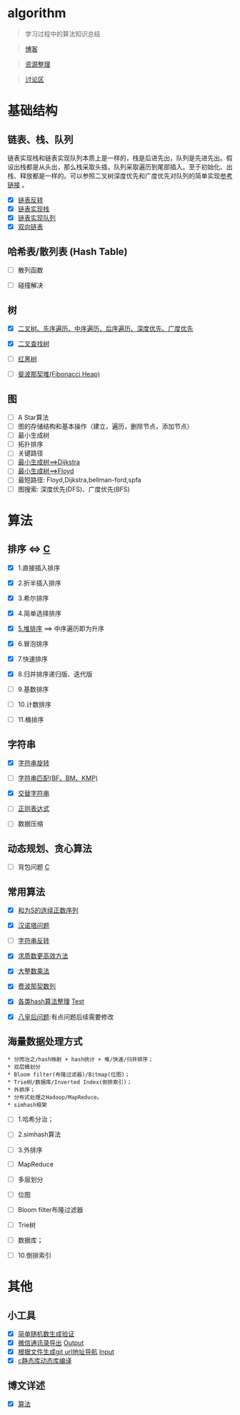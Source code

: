 # algorithm

> 学习过程中的算法知识总结

> [博客](https://blog.linkzw.com) 

> [资源整理](source.md)

> [讨论区](https://github.com/wenruo95/algorithm/issues/1)


# 基础结构

## 链表、栈、队列
	
链表实现栈和链表实现队列本质上是一样的，栈是后进先出，队列是先进先出。假设出栈都是从头出，那么栈采取头插，队列采取遍历到尾部插入。至于初始化、出栈、释放都是一样的。可以参照二叉树深度优先和广度优先对队列的简单实现[参考链接](https://github.com/wenruo95/algorithm/blob/master/c/tree.c) 。
	

- [x] [链表反转](https://github.com/wenruo95/algorithm/blob/master/c/link-reverse.c)
- [x] [链表实现栈](https://github.com/wenruo95/algorithm/blob/master/c/stack-link.c)
- [x] [链表实现队列](https://github.com/wenruo95/algorithm/blob/master/c/queue-link.c)
- [x] [双向链表](https://github.com/wenruo95/algorithm/blob/master/c/double-link.c)

## 哈希表/散列表 (Hash Table)

- [ ] 散列函数
- [ ] 碰撞解决


## 树

- [x] [二叉树、先序遍历、中序遍历、后序遍历、深度优先、广度优先](https://github.com/wenruo95/algorithm/blob/master/c/tree.c) 
- [x] [二叉查找树](https://github.com/wenruo95/algorithm/blob/master/c/search-binary-tree.c)  
- [ ] [红黑树](https://github.com/wenruo95/algorithm/blob/master/c/red-black-tree.c)  
- [ ] [斐波那契堆(Fibonacci Heap)]() 


## 图

- [ ] A Star算法
- [ ] 图的存储结构和基本操作（建立，遍历，删除节点，添加节点）   
- [ ] 最小生成树  
- [ ] 拓扑排序  
- [ ] 关键路径 
- [ ] [最小生成树==>Dijkstra]()
- [ ] [最小生成树==>Floyd]() 
- [ ] 最短路径: Floyd,Dijkstra,bellman-ford,spfa
- [ ] 图搜索: 深度优先(DFS)、广度优先(BFS)

# 算法

## 排序 <=> [C](https://github.com/wenruo95/algorithm/blob/master/c/sort.c)

- [x] 1.直接插入排序				
- [x] 2.折半插入排序						
- [x] 3.希尔排序
- [x] 4.简单选择排序					
- [x] [5.堆排序](https://github.com/wenruo95/algorithm/blob/master/c/tree.c) ==> 中序遍历即为升序
- [x] 6.冒泡排序
- [x] 7.快速排序
- [x] 8.归并排序递归版、迭代版

- [ ] 9.基数排序	
- [ ] 10.计数排序
- [ ] 11.桶排序


## 字符串

- [x] [字符串旋转](https://github.com/wenruo95/algorithm/blob/master/c/string-reverse.c)
- [ ] [字符串匹配(BF、BM、KMP)](https://github.com/wenruo95/algorithm/blob/master/c/kmp.c)
- [x] [交替字符串](https://github.com/julycoding/The-Art-Of-Programming-By-July/issues/460)
- [ ] [正则表达式](https://github.com/wenruo95/algorithm/blob/master/c/regexp-match.c)
- [ ] 数据压缩



## 动态规划、贪心算法

- [ ] 背包问题 [C](https://github.com/wenruo95/algorithm/blog/master/c/knapsack.c)


## 常用算法

- [x] [和为S的连续正数序列](https://github.com/wenruo95/algorithm/blob/master/find-continuous-sequence.c)
- [x] [汉诺塔问题](https://github.com/wenruo95/algorithm/blob/master/c/hannuota.c)
- [ ] [字符串反转](https://github.com/wenruo95/algorithm/blob/master/c/algo-string.c)
- [x] [求质数更高效方法](https://github.com/wenruo95/algorithm/blob/master/c/prime-number.c)
- [x] [大整数乘法](https://github.com/wenruo95/algorithm/blob/master/lua/bigint-multipli.lua)
- [x] [费波那契数列](https://github.com/wenruo95/algorithm/blob/master/lua/fibonacci.lua)
- [x] [各类hash算法整理](https://github.com/wenruo95/algorithm/blob/master/c/hash.c) [Test](https://github.com/wenruo95/algorithm/blob/master/c/hashtest.c)
- [x] [八皇后问题](https://github.com/wenruo95/algorithm/blob/master/c/eight-queen.lua):有点问题后续需要修改


## 海量数据处理方式

	* 分而治之/hash映射 + hash统计 + 堆/快速/归并排序；
	* 双层桶划分
	* Bloom filter(布隆过滤器)/Bitmap(位图)；
	* Trie树/数据库/Inverted Index(倒排索引)；
	* 外排序；
	* 分布式处理之Hadoop/MapReduce。
	* simhash框架


- [ ] 1.哈希分治；
- [ ] 2.simhash算法
- [ ] 3.外排序
- [ ] MapReduce
- [ ] 多层划分
- [ ] 位图
- [ ] Bloom filter布隆过滤器
- [ ] Trie树
- [ ] 数据库；
- [ ] 10.倒排索引


# 其他

## 小工具

- [x] [简单随机数生成验证](https://github.com/wenruo95/algorithm/blob/master/lua/randcode.lua)
- [x] [微信通讯录导出](https://github.com/wenruo95/algorithm/blob/master/lua/name-email.lua) [Output](https://github.com/wenruo95/algorithm/blob/master/lua/contacts.txt)
- [x] [根据文件生成git url地址导航](https://github.com/wenruo95/algorithm/blob/master/lua/giturl.lua) [Input](https://github.com/wenruo95/algorithm/blob/master/lua/filename.lua)
- [x] [c静态库动态库编译](https://github.com/wenruo95/algorithm/tree/master/c/compile)

## 博文详述

- [x] [算法](https://blog.linkzw.com/2018/01/29/algorithms/)

 
